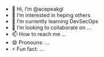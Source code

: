 - 👋 Hi, I’m @acepeakgl
- 👀 I’m interested in heping others
- 🌱 I’m currently learning DevSecOps
- 💞️ I’m looking to collaborate on ...
- 📫 How to reach me ...
- 😄 Pronouns: ...
- ⚡ Fun fact: ...

<!---
acepeakgl/acepeakgl is a ✨ special ✨ repository because its `README.md` (this file) appears on your GitHub profile.
You can click the Preview link to take a look at your changes.
--->
